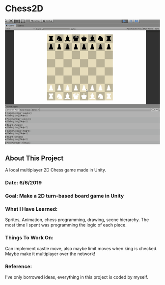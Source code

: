 # Chess2D

![](Chess2DDemo.gif)


## About This Project

A local multiplayer 2D Chess game made in Unity.


### **Date**: 6/6/2019
### **Goal**: Make a 2D turn-based board game in Unity
### **What I Have Learned**:
Sprites, Animation, chess programming, drawing, scene hierarchy. The most time I spent was programming the logic of each piece.
### **Things To Work On**:
Can implement castle move, also maybe limit moves when king is checked. Maybe make it multiplayer over the network!

### **Reference**:
I've only borrowed ideas, everything in this project is coded by myself.